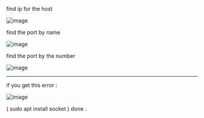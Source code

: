 find ip for the host

![image](https://user-images.githubusercontent.com/72771279/131178850-789d22c9-ae9b-449a-8385-84824fece5c5.png)

find the port by name

![image](https://user-images.githubusercontent.com/72771279/131178944-cd09be27-975f-4da1-80d2-ecaabcb253fb.png)

find the port by the number

![image](https://user-images.githubusercontent.com/72771279/131179001-dd0acf0f-4dad-49d7-9a8a-1cca7e4d4cee.png)

-------

if you get this error :

![image](https://user-images.githubusercontent.com/72771279/131262043-06d960a9-1708-4754-8215-96794850846b.png)

( sudo apt install socket ) 
done .
